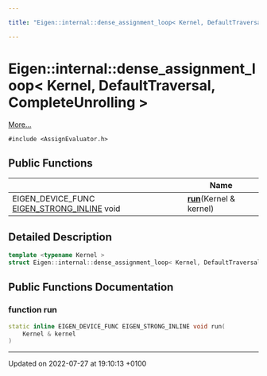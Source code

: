 ```yaml
---

title: "Eigen::internal::dense_assignment_loop< Kernel, DefaultTraversal, CompleteUnrolling >"

---
```


# Eigen::internal::dense_assignment_loop< Kernel, DefaultTraversal, CompleteUnrolling >



 [More...](#detailed-description)


`#include <AssignEvaluator.h>`

## Public Functions

|                | Name           |
| -------------- | -------------- |
| EIGEN_DEVICE_FUNC <a href="http://example.org/files/macros_8h/#define-eigen-strong-inline">EIGEN_STRONG_INLINE</a> void | **[run](http://example.org/classes/structeigen_1_1internal_1_1dense__assignment__loop_3_01kernel_00_01defaulttraversal_00_01completeunrolling_01_4/#function-run)**(Kernel & kernel) |

## Detailed Description

```cpp
template <typename Kernel >
struct Eigen::internal::dense_assignment_loop< Kernel, DefaultTraversal, CompleteUnrolling >;
```

## Public Functions Documentation

### function run

```cpp
static inline EIGEN_DEVICE_FUNC EIGEN_STRONG_INLINE void run(
    Kernel & kernel
)
```


-------------------------------

Updated on 2022-07-27 at 19:10:13 +0100